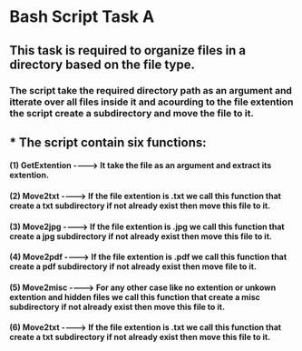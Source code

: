 # Bash Script Task A
## This task is required to organize files in a directory based on the file type.
### The script take the required directory path as an argument and itterate over all files inside it and acourding to the file extention the script create a subdirectory and move the file to it.
## * The script contain six functions:
#### (1) GetExtention ----> It take the file as an argument and extract its extention.
#### (2) Move2txt ----> If the file extention is .txt we call this function that create a txt subdirectory if not already exist then move this file to it. 
#### (3) Move2jpg ----> If the file extention is .jpg we call this function that create a jpg subdirectory if not already exist then move this file to it. 
#### (4) Move2pdf ----> If the file extention is .pdf we call this function that create a pdf subdirectory if not already exist then move file to it. 
#### (5) Move2misc ----> For any other case like no extention or unkown extention and hidden files we call this function that create a misc subdirectory if not 		 														already exist then move this file to it. 
#### (6) Move2txt ----> If the file extention is .txt we call this function that create a txt subdirectory if not already exist then move this file to it. 
